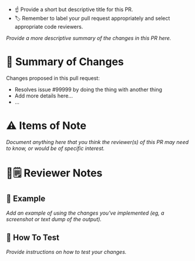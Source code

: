 - ☝️ Provide a short but descriptive title for this PR.
- 🏷 Remember to label your pull request appropriately and select appropriate code reviewers.

_Provide a more descriptive summary of the changes in this PR here._

# 📝 Summary of Changes

Changes proposed in this pull request:

- Resolves issue #99999 by doing the thing with another thing
- Add more details here...
- ...

# ⚠️ Items of Note

_Document anything here that you think the reviewer(s) of this PR may need to know, or would be of specific interest._

# 🧐🗒 Reviewer Notes

## 💁 Example

_Add an example of using the changes you've implemented (eg, a screenshot or text dump of the output)._

## 🔨 How To Test

_Provide instructions on how to test your changes._
